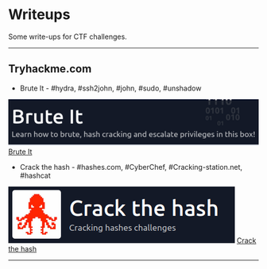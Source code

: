 # Writeups

Some write-ups for CTF challenges.


---

## Tryhackme.com

- Brute It - #hydra, #ssh2john, #john, #sudo, #unshadow  

![Brute-It-Header](./brute-it/_attachment/thm-brute-it-header.png)
[Brute It](./brute-it/brute-it.md)

- Crack the hash - #hashes.com, #CyberChef, #Cracking-station.net, #hashcat  

![Crack the Hash](./crack-the-hash/_attachment/thm-crack-the-hash-header.png)
[Crack the hash](./crack-the-hash/crack-the-hash.md)

---
